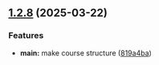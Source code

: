 ## [1.2.8](https://github.com/hikrim/study_2024-2025_os-intro/compare/v1.2.7...v1.2.8) (2025-03-22)


### Features

* **main:** make course structure ([819a4ba](https://github.com/hikrim/study_2024-2025_os-intro/commit/819a4ba9224b479ce5c58363f4538b058ab5d113))



